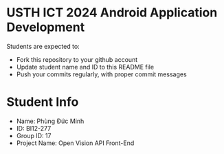 USTH ICT 2024 Android Application Development
=====================================================

Students are expected to:

* Fork this repository to your github account
* Update student name and ID to this README file
* Push your commits regularly, with proper commit messages

Student Info
=======================

* Name: Phùng Đức Minh  
* ID: BI12-277  
* Group ID: 17
* Project Name: Open Vision API Front-End

